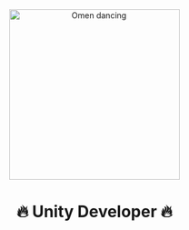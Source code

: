 <div align="center">
  <img src="https://valorantinfo.com/images/es/grafiti-baile-gatuno-de-omen_valorant_gif_50875.gif" width="300" alt="Omen dancing"/>
  
  # 🔥 Unity Developer 🔥
</div>
